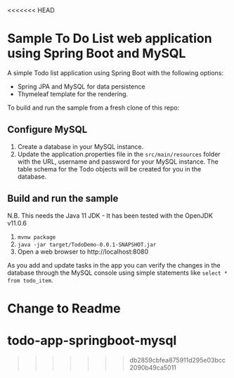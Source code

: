 <<<<<<< HEAD
# Sample To Do List web application using Spring Boot and MySQL

A simple Todo list application using Spring Boot with the following options:

- Spring JPA and MySQL for data persistence
- Thymeleaf template for the rendering.

To build and run the sample from a fresh clone of this repo:

## Configure MySQL

1. Create a database in your MySQL instance.
2. Update the application.properties file in the `src/main/resources` folder with the URL, username and password for your MySQL instance. The table schema for the Todo objects will be created for you in the database.


## Build and run the sample

N.B. This needs the Java 11 JDK - It has been tested with the OpenJDK v11.0.6

1. `mvnw package`
3. `java -jar target/TodoDemo-0.0.1-SNAPSHOT.jar`
3. Open a web browser to http://localhost:8080

As you add and update tasks in the app you can verify the changes in the database through the MySQL console using simple statements like 
`select * from todo_item`.

Change to Readme
=======
# todo-app-springboot-mysql
>>>>>>> db2859cbfea875911d295e03bcc2090b49ca5011

